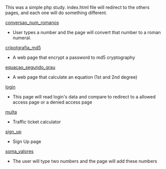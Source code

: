This was a simple php study. index.html file will redirect to the others pages, and each one will do something different.

[conversao_num_romanos](/conversao_nums_romanos/)
-   User types a number and the page will convert that number to a roman numeral.

[cripotgrafia_md5](/cripotgrafia_md5/)
-   A web page that encrypt a password to md5 cryptography

[equacao_segundo_grau](/equacao_segundo_grau/)
-   A web page that calculate an equation (1st and 2nd degree)

[login](/login/)
-   This page will read login's data and compare to redirect to a allowed access page or a denied access page

[multa](/multa/)
-   Traffic ticket calculator

[sign_up](/sign_up/)
-   Sign Up page

[soma_valores](/soma_valores/)
-   The user will type two numbers and the page will add these numbers